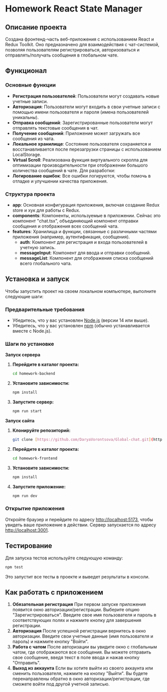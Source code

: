 # Homework React State Manager

## Описание проекта

Создана фронтенд-часть веб-приложения с использованием React и Redux Toolkit. Оно предназначено для взаимодействия с чат-системой, позволяя пользователям регистрироваться, авторизоваться и отправлять/получать сообщения в глобальном чате.

## Функционал

### Основные функции

- **Регистрация пользователей**: Пользователи могут создавать новые учетные записи.
- **Авторизация**: Пользователи могут входить в свои учетные записи с помощью имени пользователя и пароля (имена пользователей уникальны).
- **Отправка сообщений**: Зарегистрированные пользователи могут отправлять текстовые сообщения в чат.
- **Получение сообщений**: Приложение может загружать все сообщения из чата.
- **Локальное хранилище**: Состояние пользователя сохраняется и восстанавливается после перезагрузки страницы с использованием LocalStorage.
- **Virtual Scroll**: Реализована функция виртуального скролла для оптимизации производительности при отображении большого количества сообщений в чате.
Для разработки:
- **Логирование ошибок**: Все ошибки логируются, чтобы помочь в отладке и улучшении качества приложения.

### Структура проекта

- **app**: Основная конфигурация приложения, включая создание Redux store и хук для работы с Redux.
- **components**: Компоненты, используемые в приложении. Сейчас это компонент "chat.tsx", объединяющий компонент отправки сообщения и отображения всех сообщений чата.
- **features**: Хранилища и функции, связанные с различными частями приложения (например, аутентификация, сообщения).
  - **auth**: Компонент для регистрация и входа пользователей в учетную запись.
  - **messageInput**: Компонент для ввода и отправки сообщений.
  - **messageList**: Компонент для отображения списка сообщений всего глобального чата.

## Установка и запуск

Чтобы запустить проект на своем локальном компьютере, выполните следующие шаги:

### Предварительные требования

- Убедитесь, что у вас установлен [Node.js](https://nodejs.org/) (версии 14 или выше).
- Убедитесь, что у вас установлен [npm](https://www.npmjs.com/) (обычно устанавливается вместе с Node.js).

### Шаги по установке

**Запуск сервера**

1. **Перейдите в каталог проекта:**
   ```bash
   cd homework-backend
   ```

2. **Установите зависимости:**
   ```bash
   npm install
   ```

3. **Запустите сервер:**
   ```bash
   npm run start
   ```

**Запуск сайта**

1. **Клонируйте репозиторий:**
   ```bash
   git clone [https://github.com/DaryaVorontsova/Global-chat.git](https://github.com/DaryaVorontsova/Global-chat.git)
   ```

2. **Перейдите в каталог проекта:**
   ```bash
   cd homework-frontend
   ```

3. **Установите зависимости:**
   ```bash
   npm install
   ```

4. **Запустите приложение:**
   ```bash
   npm run dev
   ```

### Открытие приложения

Откройте браузер и перейдите по адресу [http://localhost:5173](http://localhost:5173), чтобы увидеть ваше приложение в действии.
Сервер запускается по адресу [http://localhost:3001](http://localhost:3001).

## Тестирование

Для запуска тестов используйте следующую команду:

```bash
npm test
```

Это запустит все тесты в проекте и выведет результаты в консоли.

## Как работать с приложением

1. **Обязательная регистрация**
При первом запуске приложения появится окно авторизации/регистрации. Выберите опцию "Зарегистрироваться".
Введите свое имя пользователя и пароль в соответствующих полях и нажмите кнопку для завершения регистрации.
2. **Авторизация**
После успешной регистрации вернитесь в окно авторизации.
Введите свои учетные данные (имя пользователя и пароль) и нажмите кнопку "Войти".
3. **Работа с чатом**
После авторизации вы увидите окно с глобальным чатом, где отображаются все сообщения.
Вы можете отправить свое сообщение, введя текст в поле ввода и нажав кнопку "Отправить".
4. **Выход из аккаунта**
Если вы хотите выйти из своего аккаунта или сменить пользователя, нажмите на кнопку "Выйти".
Вы будете перенаправлены обратно в окно авторизации/регистрации, где сможете войти под другой учетной записью.

